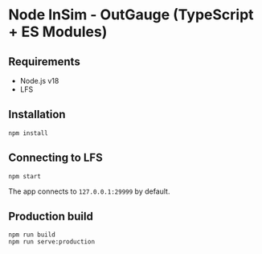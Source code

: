 # Node InSim - OutGauge (TypeScript + ES Modules)

## Requirements

- Node.js v18
- LFS

## Installation

```shell
npm install
```

## Connecting to LFS

```shell
npm start
```

The app connects to `127.0.0.1:29999` by default.

## Production build

```shell
npm run build
npm run serve:production
```

